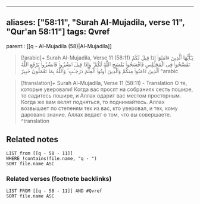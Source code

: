 
---
aliases: ["58:11", "Surah Al-Mujadila, verse 11", "Qur'an 58:11"]
tags: Qvref
---

parent:: [[q - Al-Mujadila (58)|Al-Mujadila]]

> [!arabic]+ Surah Al-Mujadila, Verse 11 (58:11)
> <span class="quran-arabic">يَـٰٓأَيُّهَا ٱلَّذِينَ ءَامَنُوٓا۟ إِذَا قِيلَ لَكُمْ تَفَسَّحُوا۟ فِى ٱلْمَجَـٰلِسِ فَٱفْسَحُوا۟ يَفْسَحِ ٱللَّهُ لَكُمْ ۖ وَإِذَا قِيلَ ٱنشُزُوا۟ فَٱنشُزُوا۟ يَرْفَعِ ٱللَّهُ ٱلَّذِينَ ءَامَنُوا۟ مِنكُمْ وَٱلَّذِينَ أُوتُوا۟ ٱلْعِلْمَ دَرَجَـٰتٍ ۚ وَٱللَّهُ بِمَا تَعْمَلُونَ خَبِيرٌ</span>
^arabic

> [!translation]+ Surah Al-Mujadila, Verse 11 (58:11) - Translation
> О те, которые уверовали! Когда вас просят на собраниях сесть пошире, то садитесь пошире, и Аллах одарит вас местом просторным. Когда же вам велят подняться, то поднимайтесь. Аллах возвышает по степеням тех из вас, кто уверовал, и тех, кому даровано знание. Аллах ведает о том, что вы совершаете.
^translation



## Related notes
```dataview
LIST from [[q - 58 - 11]]
WHERE !contains(file.name, "q - ")
SORT file.name ASC
```

### Related verses (footnote backlinks)
```dataview
LIST FROM [[q - 58 - 11]] AND #Qvref
SORT file.name ASC
```

